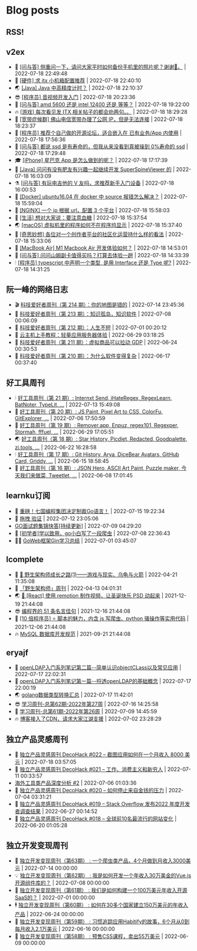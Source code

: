 # Blog posts
## RSS!



## v2ex

<!-- v2ex:START  -->
- 🫶 [[问与答] 侧重问一下，请问大家平时如何备份手机里的照片呢？谢谢🙏。](https://www.v2ex.com/t/867148#reply0) | 2022-07-18 22:49:48 
- 🧰 [[硬件] 求 itx 小机箱配置推荐](https://www.v2ex.com/t/867147#reply1) | 2022-07-18 22:40:10 
- 🌏 [[Java] Java 中高精度计时？](https://www.v2ex.com/t/867144#reply2) | 2022-07-18 22:10:37 
- 😎 [[程序员] 音视频开发入门](https://www.v2ex.com/t/867143#reply3) | 2022-07-18 20:23:36 
- 💂 [[问与答] amd 5600 还是 intel 12400 还是 等等？](https://www.v2ex.com/t/867142#reply16) | 2022-07-18 19:22:00 
- 🔥 [[游戏] 每次看见发 ITX 相关帖子的都会劝两句。。](https://www.v2ex.com/t/867141#reply0) | 2022-07-18 18:29:28 
- 🦅 [[宽带症候群] 佛山电信宽带办理了公网 IP，但是无法连接](https://www.v2ex.com/t/867140#reply3) | 2022-07-18 18:23:37 
- 🙉 [[程序员] 推荐个自己做的开源论坛，适合嵌入在 已有业务/App 内使用](https://www.v2ex.com/t/867139#reply0) | 2022-07-18 17:56:36 
- 💫 [[问与答] 都说 ssd 是有寿命的，但我从来没看到真被操到 0%寿命的 ssd](https://www.v2ex.com/t/867138#reply2) | 2022-07-18 17:29:48 
- 🎓 [[iPhone] 星巴克 App 是怎么做到的呢？](https://www.v2ex.com/t/867137#reply12) | 2022-07-18 17:17:39 
- 🗽 [[Java] 问问有没有肥友有兴趣一起继续开发 SuperSpineViewer 的](https://www.v2ex.com/t/867136#reply0) | 2022-07-18 16:03:09 
- ⚗️ [[问与答] 有玩电吉他的 V 友吗，求推荐新手入门设备](https://www.v2ex.com/t/867135#reply3) | 2022-07-18 16:00:53 
- 🦍 [[Docker] ubuntu16.04 在 docker 中 source 报错怎么解决？](https://www.v2ex.com/t/867134#reply0) | 2022-07-18 15:59:04 
- 🤩 [[NGINX] 一个 ip 根据 url，配置 3 个平台](https://www.v2ex.com/t/867133#reply3) | 2022-07-18 15:58:03 
- 🙉 [[生活] 想对大家说：要注意血糖](https://www.v2ex.com/t/867130#reply5) | 2022-07-18 15:37:54 
- 🌏 [[macOS] 虚拟机里的程序如何不在程序坞显示](https://www.v2ex.com/t/867129#reply4) | 2022-07-18 15:37:40 
- 🐘 [[奇思妙想] 各位对一个创作者平台的社区化运营持什么样的看法](https://www.v2ex.com/t/867127#reply0) | 2022-07-18 15:33:06 
- 🧰 [[MacBook Air] M1 Macbook Air 开发体验如何？](https://www.v2ex.com/t/867123#reply4) | 2022-07-18 14:53:01 
- 💃 [[问与答] 问问山姆副卡值得买吗？打算去体验一趟](https://www.v2ex.com/t/867121#reply4) | 2022-07-18 14:33:39 
- 🕯 [[程序员] typescript 中声明一个类型, 是用 Interface 还是 Type 呢?](https://www.v2ex.com/t/867120#reply16) | 2022-07-18 14:31:25 <!-- v2ex:END -->

## 阮一峰的网络日志

<!-- ruanyf:START -->
- 🎬 [科技爱好者周刊（第 214 期）：你的地图是错的](http://www.ruanyifeng.com/blog/2022/07/weekly-issue-214.html) | 2022-07-14 23:45:36 
- 💄 [科技爱好者周刊（第 213 期）：知识孤岛，知识软件](http://www.ruanyifeng.com/blog/2022/07/weekly-issue-213.html) | 2022-07-08 00:06:09 
- 🐎 [科技爱好者周刊（第 212 期）：人生不短](http://www.ruanyifeng.com/blog/2022/07/weekly-issue-212.html) | 2022-07-01 00:20:12 
- 🤔 [云主机上手教程：轻量应用服务器体验](http://www.ruanyifeng.com/blog/2022/06/cloud-server-getting-started-tutorial.html) | 2022-06-29 03:18:25 
- 🧠 [科技爱好者周刊（第 211 期）：虚拟商品可以拉动 GDP](http://www.ruanyifeng.com/blog/2022/06/weekly-issue-211.html) | 2022-06-24 00:30:53 
- 🎃 [科技爱好者周刊（第 210 期）：为什么软件变得复杂](http://www.ruanyifeng.com/blog/2022/06/weekly-issue-210.html) | 2022-06-17 00:37:40 <!-- ruanyf:END -->

## 好工具周刊

<!-- bestxtools:START -->
- 🕯 [好工具周刊（第 21 期）: Internxt Send, iHateRegex, RegexLearn, BatNoter, TypeLit, ...](https://discuss-cn.bestxtools.com/d/58/1) | 2022-07-13 15:49:08 
- 🦩 [好工具周刊（第 20 期）: JS Paint, Pixel Art to CSS, ColorFu, GitExplorer, ...](https://discuss-cn.bestxtools.com/d/57/1) | 2022-07-06 17:50:59 
- 🦄 [好工具周刊（第 19 期）: Remover.app, Enpuz, regex101, Regexper, Stormah, fffuel, ...](https://discuss-cn.bestxtools.com/d/56/1) | 2022-06-29 17:05:51 
- 🌏 [好工具周刊（第 18 期）: Star History, Picdiet, Redacted, Goodpalette, zi.tools, ...](https://discuss-cn.bestxtools.com/d/47/1) | 2022-06-22 16:28:58 
- 🕯 [好工具周刊（第 17 期）: Git History, Arya, DiceBear Avatars, GitHub Card, Griddy, ...](https://discuss-cn.bestxtools.com/d/43/1) | 2022-06-15 18:58:45 
- 📝 [好工具周刊（第 16 期）: JSON Hero, ASCII Art Paint, Puzzle maker, 今天我们来做菜, Tweetlet, ...](https://discuss-cn.bestxtools.com/d/42/1) | 2022-06-08 17:01:45 <!-- bestxtools:END -->


## learnku订阅

<!-- learnku:START -->
- 🦅 [重磅！七国编程集团决定制裁Go语言！](https://learnku.com/articles/69766) | 2022-07-15 19:22:34 
- 🦅 [拖拽 验证](https://learnku.com/articles/69652) | 2022-07-12 23:05:06 
-  [GO面试题集锦快答[持续更新]](https://learnku.com/articles/69250) | 2022-07-09 04:29:20 
- 🌈 [[初学者]学以致用，go小白写了一段爬虫](https://learnku.com/go/t/69522) | 2022-07-08 22:36:43 
- 🧑‍🏫 [GoWeb框架Gin学习总结](https://learnku.com/articles/69259) | 2022-07-01 03:45:07 <!-- learnku:END -->



## lcomplete

<!-- lcomplete:START -->
- 🫶 [🐒 野生架构师成长之路&lpar;1&rpar;——游戏与现实、乌龟与火箭](http://codelc.com/post/growup/s01/) | 2022-04-21 11:35:08 
- 🧰 [「野生架构师」周刊](http://codelc.com/post/essay/%E9%87%8E%E7%94%9F%E6%9E%B6%E6%9E%84%E5%B8%88%E5%91%A8%E5%88%8A%E4%BB%8B%E7%BB%8D/) | 2022-04-13 04:01:31 
- 🌏 [🎄 [React] 使用 remotion 制作视频，让圣诞快乐 PSD 动起来](http://codelc.com/post/dev/js/remotion/) | 2021-12-19 21:44:08 
- 😎 [编程界的 51 条名言佳句](http://codelc.com/post/dev/thinking/quotes/) | 2021-12-16 21:44:08 
- 💂 [[10 倍程序员] ⭐ 脚本的魅力，内含 js 写爬虫、python 骚操作等实用代码](http://codelc.com/post/dev/10x/script/) | 2021-12-06 21:44:08 
- 🔥 [MySQL 数据库开发规范](http://codelc.com/post/dev/db/mysql_standard/) | 2021-09-21 21:44:08 <!-- lcomplete:END -->

## eryajf

<!-- eryajf:START -->
- 🫶 [openLDAP入门系列笔记第二篇--简单认识objectCLass以及常见应用](https://wiki.eryajf.net/pages/ea10fa/) | 2022-07-17 22:02:31 
- 🧰 [openLDAP入门系列笔记第一篇--捋透openLDAP的基础概念](https://wiki.eryajf.net/pages/aa0651/) | 2022-07-17 22:00:19 
- 🌏 [golang数据类型转换汇总](https://wiki.eryajf.net/pages/33a476/) | 2022-07-17 11:42:01 
- 😎 [学习周刊-总第62期-2022年第27周](https://wiki.eryajf.net/pages/4a06ab/) | 2022-07-16 14:25:58 
- 💂 [学习周刊-总第61期-2022年第26周](https://wiki.eryajf.net/pages/703307/) | 2022-07-09 14:45:59 
- 🔥 [博客接入了CDN，请求大家江湖支援](https://wiki.eryajf.net/pages/5f559d/) | 2022-07-02 23:28:29 <!-- eryajf:END -->



## 独立产品灵感周刊

<!-- DecoHack:START -->
- 🦣 [独立产品灵感周刊 DecoHack #022 – 截图应用如何在一个月收入 8000 美元](https://www.decohack.com/Post/774) | 2022-07-18 03:57:05 
- 🤡 [独立产品灵感周刊 DecoHack #021 – 工作、消费主义和新穷人](https://www.decohack.com/Post/753) | 2022-07-11 00:33:57 
-  [海外工具类产品深度分析 #2](https://www.decohack.com/Post/746) | 2022-07-06 01:03:36 
- 🐲 [独立产品灵感周刊 DecoHack #020 – 如何停止来自金钱的压力](https://www.decohack.com/Post/728) | 2022-07-04 03:31:21 
- 🦅 [独立产品灵感周刊 DecoHack #019 – Stack Overflow 发布2022 年度开发者调查结果](https://www.decohack.com/Post/699) | 2022-06-27 00:14:52 
- 🧰 [独立产品灵感周刊 DecoHack #018 – 全球前10名最流行的网站变化](https://www.decohack.com/Post/680) | 2022-06-20 01:05:28 <!-- DecoHack:END -->

## 独立开发变现周刊

<!-- easyindie:START -->
- 💂 [独立开发变现周刊（第63期） : 一个爬虫类产品，4个月做到月收入3000美元](https://www.ezindie.com/weekly/issue-63) | 2022-07-14 00:00:00 
- 💡 [独立开发变现周刊（第62期） : 我是如何开发一个年收入30万美金的Vue.js开源组件库的？](https://www.ezindie.com/weekly/issue-62) | 2022-07-08 00:00:00 
- 🌋 [独立开发变现周刊（第61期） : 我们是如何构建一个100万美元年收入开源SaaS的？](https://www.ezindie.com/weekly/issue-61) | 2022-07-01 00:00:00 
- 🕴 [独立开发变现周刊（第60期） : 如何在30多个国家建立150万美元的年收入产品](https://www.ezindie.com/weekly/issue-60) | 2022-06-24 00:00:00 
- 🎊 [独立开发变现周刊（第59期） : 习惯追踪应用Habitify的故事，6个月从0到每月收入2.1万美元](https://www.ezindie.com/weekly/issue-59) | 2022-06-16 00:00:00 
- 🤔 [独立开发变现周刊（第58期） : 预售CSS课程，卖出55万美元](https://www.ezindie.com/weekly/issue-58) | 2022-06-09 00:00:00 <!-- easyindie:END -->



